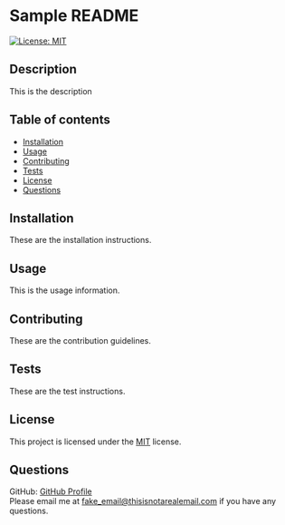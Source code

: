 # Sample README

  [![License: MIT](https://img.shields.io/badge/License-MIT-yellow.svg)](https://opensource.org/licenses/MIT)

  ## Description
  This is the description

  ## Table of contents
  - [Installation](#installation)
  - [Usage](#usage)
  - [Contributing](#contributing)
  - [Tests](#tests)
  - [License](#license)
  - [Questions](#questions)

  ## Installation
  These are the installation instructions.

  ## Usage
  This is the usage information.

  ## Contributing
  These are the contribution guidelines.

  ## Tests
  These are the test instructions.

  ## License
  This project is licensed under the [MIT](https://opensource.org/licenses/MIT) license.

  ## Questions
  GitHub: [GitHub Profile](https://github.com/AshB88)  
  Please email me at fake_email@thisisnotarealemail.com if you have any questions.
